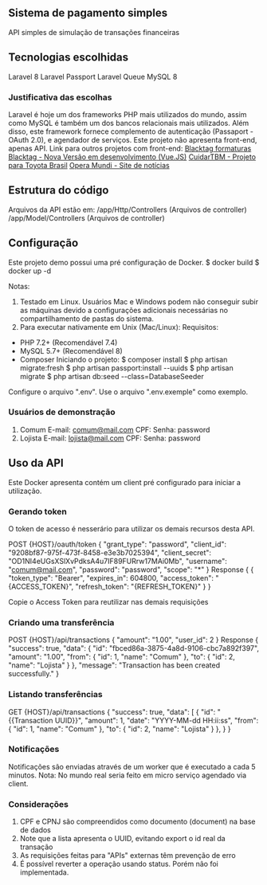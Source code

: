 ## Sistema de pagamento simples
API simples de simulação de transações financeiras

## Tecnologias escolhidas
Laravel 8
Laravel Passport
Laravel Queue
MySQL 8

### Justificativa das escolhas
Laravel é hoje um dos frameworks PHP mais utilizados do mundo, assim como MySQL é também um dos bancos relacionais mais utilizados. Além disso, este framework fornece complemento de autenticação (Passaport - OAuth 2.0), e agendador de serviços.
Este projeto não apresenta front-end, apenas API.
Link para outros projetos com front-end:
[Blacktag formaturas](http://blacktagformaturas.com.br/)
[Blacktag - Nova Versão em desenvolvimento (Vue.JS)](http://blacktag.com.br/)
[CuidarTBM - Projeto para Toyota Brasil](http://cuidartdb.com.br/login)
[Opera Mundi - Site de notícias](https://operamundi.uol.com.br/)

## Estrutura do código
Arquivos da API estão em:
/app/Http/Controllers (Arquivos de controller)
/app/Model/Controllers (Arquivos de controller)

## Configuração
Este projeto demo possui uma pré configuração de Docker.
$ docker build
$ docker up -d

Notas:
1. Testado em Linux. Usuários Mac e Windows podem não conseguir subir as máquinas devido a configurações adicionais necessárias no compartilhamento de pastas do sistema.
2. Para executar nativamente em Unix (Mac/Linux):
Requisitos:
* PHP 7.2+ (Recomendável 7.4)
* MySQL 5.7+ (Recomendável 8)
* Composer
Iniciando o projeto:
$ composer install
$ php artisan migrate:fresh
$ php artisan passport:install --uuids
$ php artisan migrate
$ php artisan db:seed --class=DatabaseSeeder

Configure o arquivo ".env". Use o arquivo ".env.exemple" como exemplo.

### Usuários de demonstração
1. Comum
E-mail: comum@mail.com
CPF:
Senha: password
2. Lojista
E-mail: lojista@mail.com
CPF:
Senha: password

## Uso da API
Este Docker apresenta contém um client pré configurado para iniciar a utilização.

### Gerando token
O token de acesso é nesserário para utilizar os demais recursos desta API.

POST {HOST}/oauth/token
{
    "grant_type": "password",
    "client_id": "9208bf87-975f-473f-8458-e3e3b7025394",
    "client_secret": "OD1NI4eUGsXSlXvPdksA4u7IF89FURrw17MAi0Mb",
    "username": "comum@mail.com",
    "password": "password",
    "scope": "*"
}
Response {
    {
        "token_type": "Bearer",
        "expires_in": 604800,
        "access_token": "{ACCESS_TOKEN}",
        "refresh_token": "{REFRESH_TOKEN}"
    }
}

Copie o Access Token para reutilizar nas demais requisições

### Criando uma transferência
POST {HOST}/api/transactions
{
    "amount": "1.00",
    "user_id": 2
}
Response {
    "success": true,
    "data": {
        "id": "fbced86a-3875-4a8d-9106-cbc7a892f397",
        "amount": "1.00",
        "from": {
            "id": 1,
            "name": "Comum"
        },
        "to": {
            "id": 2,
            "name": "Lojista"
        }
    },
    "message": "Transaction has been created successfully."
}

### Listando transferências
GET {HOST}/api/transactions
{
    "success": true,
    "data": [
        {
            "id": "{{Transaction UUID}}",
            "amount": 1,
            "date": "YYYY-MM-dd HH:ii:ss",
            "from": {
                "id": 1,
                "name": "Comum"
            },
            "to": {
                "id": 2,
                "name": "Lojista"
            }
        },
    }
}

### Notificações
Notificações são enviadas através de um worker que é executado a cada 5 minutos.
Nota: No mundo real seria feito em micro serviço agendado via client.

### Considerações
1. CPF e CPNJ são compreendidos como documento (document) na base de dados
1. Note que a lista apresenta o UUID, evitando export o id real da transação
1. As requisições feitas para "APIs" externas têm prevenção de erro
1. É possível reverter a operação usando status. Porém não foi implementada.
